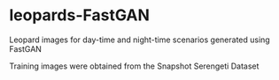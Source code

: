 # leopards-FastGAN
Leopard images for day-time and night-time scenarios generated using FastGAN

Training images were obtained from the Snapshot Serengeti Dataset
